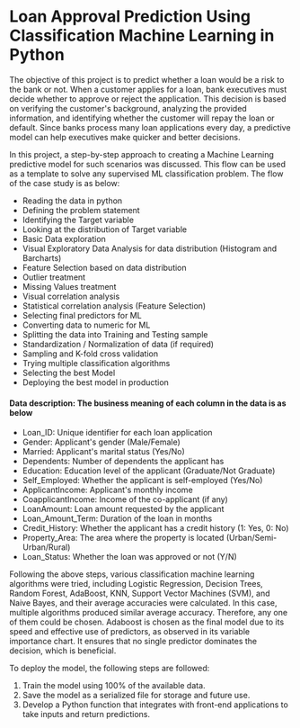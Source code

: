 # Loan Approval Prediction Using Classification Machine Learning in Python
The objective of this project is to predict whether a loan would be a risk to the bank or not. When a customer applies for a loan, bank executives must decide whether to approve or reject the application. This decision is based on verifying the customer's background, analyzing the provided information, and identifying whether the customer will repay the loan or default. Since banks process many loan applications every day, a predictive model can help executives make quicker and better decisions.

In this project, a step-by-step approach to creating a Machine Learning predictive model for such scenarios was discussed. This flow can be used as a template to solve any supervised ML classification problem.
The flow of the case study is as below:
- Reading the data in python
- Defining the problem statement
- Identifying the Target variable
- Looking at the distribution of Target variable
- Basic Data exploration
- Visual Exploratory Data Analysis for data distribution (Histogram and Barcharts)
- Feature Selection based on data distribution
- Outlier treatment
- Missing Values treatment
- Visual correlation analysis
- Statistical correlation analysis (Feature Selection)
- Selecting final predictors for ML
- Converting data to numeric for ML
- Splitting the data into Training and Testing sample
- Standardization / Normalization of data (if required)
- Sampling and K-fold cross validation
- Trying multiple classification algorithms
- Selecting the best Model
- Deploying the best model in production

#### Data description: The business meaning of each column in the data is as below
- Loan_ID: Unique identifier for each loan application
- Gender: Applicant's gender (Male/Female)
- Married: Applicant's marital status (Yes/No)
- Dependents: Number of dependents the applicant has
- Education: Education level of the applicant (Graduate/Not Graduate)
- Self_Employed: Whether the applicant is self-employed (Yes/No)
- ApplicantIncome: Applicant's monthly income
- CoapplicantIncome: Income of the co-applicant (if any)
- LoanAmount: Loan amount requested by the applicant
- Loan_Amount_Term: Duration of the loan in months
- Credit_History: Whether the applicant has a credit history (1: Yes, 0: No)
- Property_Area: The area where the property is located (Urban/Semi-Urban/Rural)
- Loan_Status: Whether the loan was approved or not (Y/N)

Following the above steps, various classification machine learning algorithms were tried, including Logistic Regression, Decision Trees, Random Forest, AdaBoost, KNN, Support Vector Machines (SVM), and Naive Bayes, and their average accuracies were calculated. In this case, multiple algorithms produced similar average accuracy. Therefore, any one of them could be chosen. Adaboost is chosen as the final model due to its speed and effective use of predictors, as observed in its variable importance chart. It ensures that no single predictor dominates the decision, which is beneficial.

To deploy the model, the following steps are followed:
1.	Train the model using 100% of the available data.
2.	Save the model as a serialized file for storage and future use.
3.	Develop a Python function that integrates with front-end applications to take inputs and return predictions.
